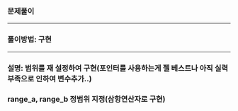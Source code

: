 ### 문제풀이
___
### 풀이방법: 구현
___
### 설명: 범위를 재 설정하여 구현(포인터를 사용하는게 젤 베스트나 아직 실력부족으로 인하여 변수추가..)
### range_a, range_b 정범위 지정(삼항연산자로 구현)